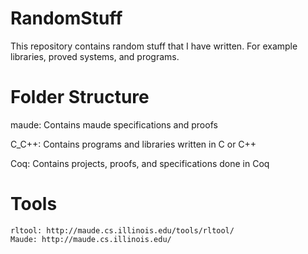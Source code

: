 # RandomStuff
This repository contains random stuff that I have written.
For example libraries, proved systems, and programs.

# Folder Structure
maude: Contains maude specifications and proofs

C_C++: Contains programs and libraries written in C or C++

Coq: Contains projects, proofs, and specifications done in Coq
 
# Tools
    rltool: http://maude.cs.illinois.edu/tools/rltool/
    Maude: http://maude.cs.illinois.edu/

